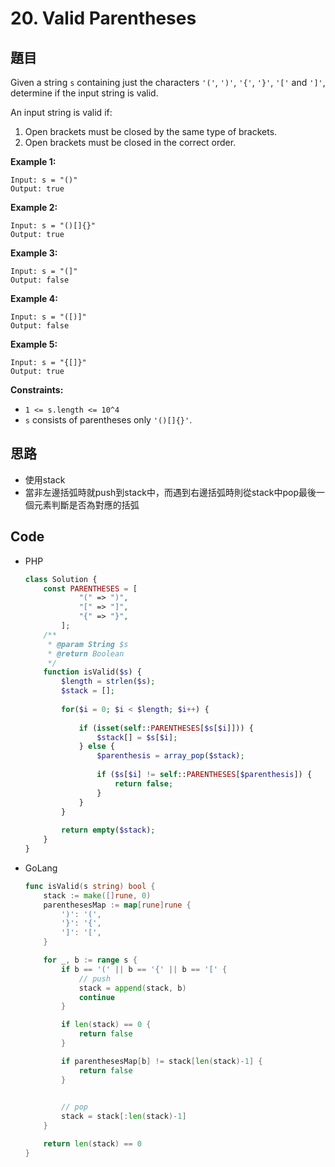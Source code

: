 # 20. Valid Parentheses

## 題目

Given a string `s` containing just the characters `'('`, `')'`, `'{'`, `'}'`, `'['` and `']'`, determine if the input string is valid.

An input string is valid if:

1. Open brackets must be closed by the same type of brackets.
2. Open brackets must be closed in the correct order.

**Example 1:**

```
Input: s = "()"
Output: true

```

**Example 2:**

```
Input: s = "()[]{}"
Output: true

```

**Example 3:**

```
Input: s = "(]"
Output: false

```

**Example 4:**

```
Input: s = "([)]"
Output: false

```

**Example 5:**

```
Input: s = "{[]}"
Output: true

```

**Constraints:**

- `1 <= s.length <= 10^4`
- `s` consists of parentheses only `'()[]{}'`.

## 思路

- 使用stack
- 當非左邊括弧時就push到stack中，而遇到右邊括弧時則從stack中pop最後一個元素判斷是否為對應的括弧

## Code

- PHP
    
    ```php
    class Solution {
        const PARENTHESES = [
                "(" => ")",
                "[" => "]",
                "{" => "}",
            ];
        /**
         * @param String $s
         * @return Boolean
         */
        function isValid($s) {
            $length = strlen($s);
            $stack = []; 
            
            for($i = 0; $i < $length; $i++) {
                
                if (isset(self::PARENTHESES[$s[$i]])) {
                    $stack[] = $s[$i];
                } else {
                    $parenthesis = array_pop($stack);
            
                    if ($s[$i] != self::PARENTHESES[$parenthesis]) {
                        return false;
                    }
                }
            }
            
            return empty($stack);
        }
    }
    ```
    
- GoLang
    
    ```go
    func isValid(s string) bool {
        stack := make([]rune, 0)
        parenthesesMap := map[rune]rune {
            ')': '(',
            '}': '{',
            ']': '[',
        }
    
        for _, b := range s {
            if b == '(' || b == '{' || b == '[' {
                // push
                stack = append(stack, b)
                continue
            }
    
            if len(stack) == 0 {
                return false
            }
    
            if parenthesesMap[b] != stack[len(stack)-1] {
                return false
            }
            
    
            // pop
            stack = stack[:len(stack)-1]        
        }
    
        return len(stack) == 0
    }
    ```